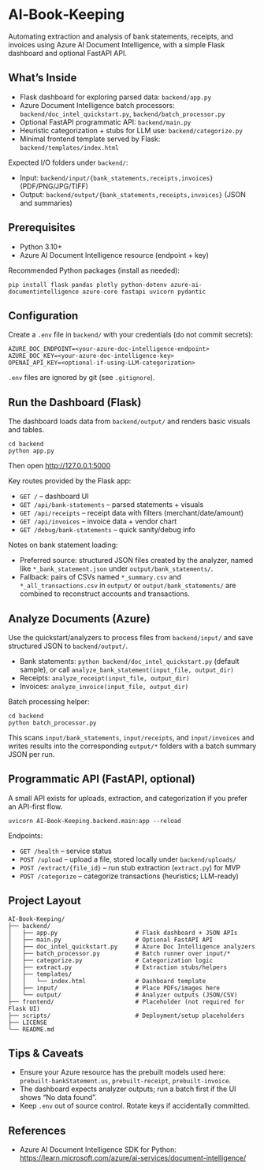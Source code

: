 # AI‑Book‑Keeping
Automating extraction and analysis of bank statements, receipts, and invoices using Azure AI Document Intelligence, with a simple Flask dashboard and optional FastAPI API.

## What’s Inside

- Flask dashboard for exploring parsed data: `backend/app.py`
- Azure Document Intelligence batch processors: `backend/doc_intel_quickstart.py`, `backend/batch_processor.py`
- Optional FastAPI programmatic API: `backend/main.py`
- Heuristic categorization + stubs for LLM use: `backend/categorize.py`
- Minimal frontend template served by Flask: `backend/templates/index.html`

Expected I/O folders under `backend/`:

- Input: `backend/input/{bank_statements,receipts,invoices}` (PDF/PNG/JPG/TIFF)
- Output: `backend/output/{bank_statements,receipts,invoices}` (JSON and summaries)

## Prerequisites

- Python 3.10+
- Azure AI Document Intelligence resource (endpoint + key)

Recommended Python packages (install as needed):

```
pip install flask pandas plotly python-dotenv azure-ai-documentintelligence azure-core fastapi uvicorn pydantic
```

## Configuration

Create a `.env` file in `backend/` with your credentials (do not commit secrets):

```
AZURE_DOC_ENDPOINT=<your-azure-doc-intelligence-endpoint>
AZURE_DOC_KEY=<your-azure-doc-intelligence-key>
OPENAI_API_KEY=<optional-if-using-LLM-categorization>
```

`.env` files are ignored by git (see `.gitignore`).

## Run the Dashboard (Flask)

The dashboard loads data from `backend/output/` and renders basic visuals and tables.

```
cd backend
python app.py
```

Then open http://127.0.0.1:5000

Key routes provided by the Flask app:

- `GET /` – dashboard UI
- `GET /api/bank-statements` – parsed statements + visuals
- `GET /api/receipts` – receipt data with filters (merchant/date/amount)
- `GET /api/invoices` – invoice data + vendor chart
- `GET /debug/bank-statements` – quick sanity/debug info

Notes on bank statement loading:

- Preferred source: structured JSON files created by the analyzer, named like `*_bank_statement.json` under `output/bank_statements/`.
- Fallback: pairs of CSVs named `*_summary.csv` and `*_all_transactions.csv` in `output/` or `output/bank_statements/` are combined to reconstruct accounts and transactions.

## Analyze Documents (Azure)

Use the quickstart/analyzers to process files from `backend/input/` and save structured JSON to `backend/output/`.

- Bank statements: `python backend/doc_intel_quickstart.py` (default sample), or call `analyze_bank_statement(input_file, output_dir)`
- Receipts: `analyze_receipt(input_file, output_dir)`
- Invoices: `analyze_invoice(input_file, output_dir)`

Batch processing helper:

```
cd backend
python batch_processor.py
```

This scans `input/bank_statements`, `input/receipts`, and `input/invoices` and writes results into the corresponding `output/*` folders with a batch summary JSON per run.

## Programmatic API (FastAPI, optional)

A small API exists for uploads, extraction, and categorization if you prefer an API-first flow.

```
uvicorn AI-Book-Keeping.backend.main:app --reload
```

Endpoints:

- `GET /health` – service status
- `POST /upload` – upload a file, stored locally under `backend/uploads/`
- `POST /extract/{file_id}` – run stub extraction (`extract.py`) for MVP
- `POST /categorize` – categorize transactions (heuristics; LLM-ready)

## Project Layout

```
AI-Book-Keeping/
├── backend/
│   ├── app.py                      # Flask dashboard + JSON APIs
│   ├── main.py                     # Optional FastAPI API
│   ├── doc_intel_quickstart.py     # Azure Doc Intelligence analyzers
│   ├── batch_processor.py          # Batch runner over input/*
│   ├── categorize.py               # Categorization logic
│   ├── extract.py                  # Extraction stubs/helpers
│   ├── templates/
│   │   └── index.html              # Dashboard template
│   ├── input/                      # Place PDFs/images here
│   └── output/                     # Analyzer outputs (JSON/CSV)
├── frontend/                       # Placeholder (not required for Flask UI)
├── scripts/                        # Deployment/setup placeholders
├── LICENSE
└── README.md
```

## Tips & Caveats

- Ensure your Azure resource has the prebuilt models used here: `prebuilt-bankStatement.us`, `prebuilt-receipt`, `prebuilt-invoice`.
- The dashboard expects analyzer outputs; run a batch first if the UI shows “No data found”.
- Keep `.env` out of source control. Rotate keys if accidentally committed.

## References

- Azure AI Document Intelligence SDK for Python: https://learn.microsoft.com/azure/ai-services/document-intelligence/
